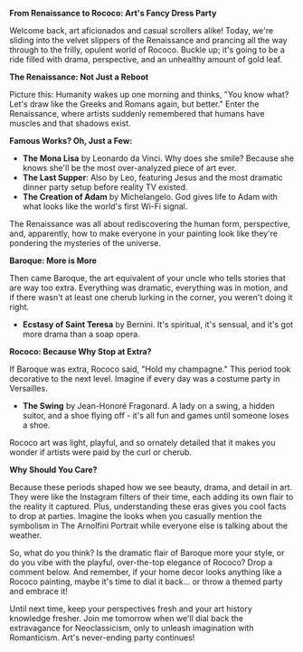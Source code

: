 **From Renaissance to Rococo: Art's Fancy Dress Party**

Welcome back, art aficionados and casual scrollers alike! Today, we're sliding into the velvet slippers of the Renaissance and prancing all the way through to the frilly, opulent world of Rococo. Buckle up; it's going to be a ride filled with drama, perspective, and an unhealthy amount of gold leaf.

**The Renaissance: Not Just a Reboot**

Picture this: Humanity wakes up one morning and thinks, "You know what? Let's draw like the Greeks and Romans again, but better." Enter the Renaissance, where artists suddenly remembered that humans have muscles and that shadows exist. 

**Famous Works? Oh, Just a Few:**

- **The Mona Lisa** by Leonardo da Vinci. Why does she smile? Because she knows she'll be the most over-analyzed piece of art ever. 
- **The Last Supper**: Also by Leo, featuring Jesus and the most dramatic dinner party setup before reality TV existed.
- **The Creation of Adam** by Michelangelo. God gives life to Adam with what looks like the world's first Wi-Fi signal.

The Renaissance was all about rediscovering the human form, perspective, and, apparently, how to make everyone in your painting look like they're pondering the mysteries of the universe.

**Baroque: More is More**

Then came Baroque, the art equivalent of your uncle who tells stories that are way too extra. Everything was dramatic, everything was in motion, and if there wasn't at least one cherub lurking in the corner, you weren't doing it right.

- **Ecstasy of Saint Teresa** by Bernini. It's spiritual, it's sensual, and it's got more drama than a soap opera.

**Rococo: Because Why Stop at Extra?**

If Baroque was extra, Rococo said, "Hold my champagne." This period took decorative to the next level. Imagine if every day was a costume party in Versailles.

- **The Swing** by Jean-Honoré Fragonard. A lady on a swing, a hidden suitor, and a shoe flying off - it's all fun and games until someone loses a shoe.

Rococo art was light, playful, and so ornately detailed that it makes you wonder if artists were paid by the curl or cherub.

**Why Should You Care?**

Because these periods shaped how we see beauty, drama, and detail in art. They were like the Instagram filters of their time, each adding its own flair to the reality it captured. Plus, understanding these eras gives you cool facts to drop at parties. Imagine the looks when you casually mention the symbolism in The Arnolfini Portrait while everyone else is talking about the weather.

So, what do you think? Is the dramatic flair of Baroque more your style, or do you vibe with the playful, over-the-top elegance of Rococo? Drop a comment below. And remember, if your home decor looks anything like a Rococo painting, maybe it's time to dial it back... or throw a themed party and embrace it!

Until next time, keep your perspectives fresh and your art history knowledge fresher. Join me tomorrow when we'll dial back the extravagance for Neoclassicism, only to unleash imagination with Romanticism. Art's never-ending party continues!